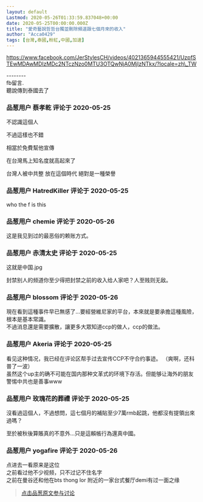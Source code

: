 ```yaml
---
layout: default
Lastmod: 2020-05-26T01:33:59.837048+00:00
date: 2020-05-25T00:00:00.000Z
title: "愛奇藝說哲哲台獨並刪除頻道跟七個月來的收入"
author: "Acca0429"
tags: [台灣,泰國,粉紅,中國,加速]
---
```


https://www.facebook.com/JerStylesCH/videos/4021365944555421/UzpfSTEwMDAwMDIzMDc2NTczNzo0MTU3OTQwNjA0MjIzNTkx/?locale=zh\_TW  
  
\--------  
fb留言.  
聽說傳到泰國去了

            
### 品葱用户 **蔡孝乾** 评论于 2020-05-25
        
不認識這個人  
  
不過這樣也不錯  
  
相當於免費幫他宣傳  
  
在台灣馬上知名度就高起來了  
  
台灣人被中共整 放在這個時代 絕對是一種榮譽
        


            
### 品葱用户 **HatredKiller** 评论于 2020-05-25
        
who the f is this
        


            
### 品葱用户 **chemie** 评论于 2020-05-26
        
这是我见到过的最恶俗的赖账方式。
        


            
### 品葱用户 **赤清太史** 评论于 2020-05-25
        
这就是中国.jpg  
  
封禁别人的频道你至少得把封禁之前的收入给人家吧？人至贱则无敌。
        


            
### 品葱用户 **blossom** 评论于 2020-05-26
        
現在看到這種事件早已無感了...要經營維尼家的平台，本來就是要承擔這種風險，根本是基本常識。  
不過消息還是需要擴散，讓更多大眾知道ccp的做人，ccp的做法。
        


            
### 品葱用户 **Akeria** 评论于 2020-05-25
        
看见这种情况，我已经在评论区帮手过去宣传CCP不守合约事迹。 （爽啊，还科普了一波）  
虽然这个up主的确不可能在国内那种文革式的环境下存活。但能够让海外的朋友警惕中共也是善事www
        


            
### 品葱用户 **玫瑰花的葬禮** 评论于 2020-05-25
        
沒看過這個人，不過想問，這七個月的補貼至少7萬rmb起跳，他都沒有提領出來過嗎？  
  
至於被秋後算賬真的不意外...只是這賴帳行為還真中國。
        


            
### 品葱用户 **yogafire** 评论于 2020-05-26
        
点进去一看原来是这位  
之前看过他不少视频，只不过记不住名字  
之前在曼谷还和他在bts thong lor 附近的一家台式餐厅demi有过一面之缘
        






> [点击品葱原文参与讨论](https://pincong.rocks/article/19371)

